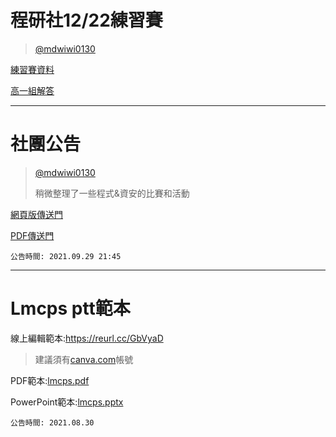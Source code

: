 # 程研社12/22練習賽
> [@mdwiwi0130](https://github.com/mdwiwi0130)
 
[練習賽資料](https://github.com/lmshlmcps4th/Bulletin-Board/releases/tag/LMSH12.22)

[高一組解答](https://hackmd.io/@Lmcps/SyaZ5oesK)

---
# 社團公告
>[@mdwiwi0130](https://github.com/mdwiwi0130)
>
>稍微整理了一些程式&資安的比賽和活動

[網頁版傳送門](https://reurl.cc/gz013Q)

[PDF傳送門](https://reurl.cc/kLEdVx)
```
公告時間: 2021.09.29 21:45
```
---
# Lmcps ptt範本
線上編輯範本:https://reurl.cc/GbVyaD
> 建議須有[canva.com](https://www.canva.com/join/gbq-prr-ttx)帳號

 PDF範本:[lmcps.pdf](https://github.com/lmshlmcps4th/Bulletin-Board/files/7149005/lmcps.pdf)
 
 PowerPoint範本:[lmcps.pptx](https://github.com/lmshlmcps4th/Bulletin-Board/files/7149006/lmcps.pptx)
```
公告時間: 2021.08.30
```
